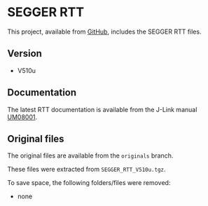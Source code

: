 # SEGGER RTT

This project, available from [GitHub](https://github.com/xpacks),
includes the SEGGER RTT files.

## Version

* V510u

## Documentation

The latest RTT documentation is available from
the J-Link manual [UM08001](https://www.segger.com/admin/uploads/productDocs/UM08001_JLink.pdf).

## Original files

The original files are available from the `originals` branch.

These files were extracted from `SEGGER_RTT_V510u.tgz`.

To save space, the following folders/files were removed:

* none

